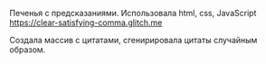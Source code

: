 Печенья с предсказаниями. Использовала html, css, JavaScript   https://clear-satisfying-comma.glitch.me

Создала массив с цитатами, сгенирировала цитаты случайным образом.
